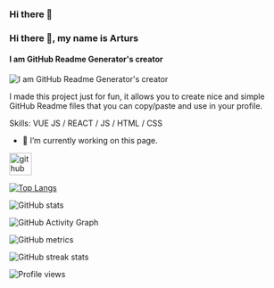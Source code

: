 ### Hi there 👋

<!--
**elhendymustafa7/elhendymustafa7** is a ✨ _special_ ✨ repository because its `README.md` (this file) appears on your GitHub profile.

Here are some ideas to get you started:

- 🔭 I’m currently working on ...
- 🌱 I’m currently learning ...
- 👯 I’m looking to collaborate on ...
- 🤔 I’m looking for help with ...
- 💬 Ask me about ...
- 📫 How to reach me: ...
- 😄 Pronouns: ...
- ⚡ Fun fact: ...
-->
### Hi there 👋, my name is Arturs
#### I am GitHub Readme Generator's creator
![I am GitHub Readme Generator's creator](https://arturssmirnovs.github.io/github-profile-readme-generator/images/banner.png)

I made this project just for fun, it allows you to create nice and simple GitHub Readme files that you can copy/paste and use in your profile.

Skills: VUE JS / REACT / JS / HTML / CSS

- 🔭 I’m currently working on this page. 


[<img src='https://cdn.jsdelivr.net/npm/simple-icons@3.0.1/icons/github.svg' alt='github' height='40'>](https://github.com/elhendymustafa7)  

[![Top Langs](https://github-readme-stats.vercel.app/api/top-langs/?username=elhendymustafa7)](https://github.com/anuraghazra/github-readme-stats)

![GitHub stats](https://github-readme-stats.vercel.app/api?username=elhendymustafa7&show_icons=true&count_private=true)  

![GitHub Activity Graph](https://activity-graph.herokuapp.com/graph?username=elhendymustafa7)  

![GitHub metrics](https://metrics.lecoq.io/elhendymustafa7)  

![GitHub streak stats](https://github-readme-streak-stats.herokuapp.com/?user=elhendymustafa7)  

![Profile views](https://gpvc.arturio.dev/elhendymustafa7)  
